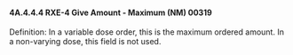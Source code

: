 #### 4A.4.4.4 RXE-4 Give Amount - Maximum (NM) 00319

Definition: In a variable dose order, this is the maximum ordered amount. In a non-varying dose, this field is not used.
